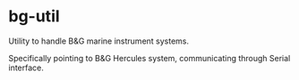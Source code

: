 bg-util
=======

Utility to handle B&amp;G marine instrument systems.

Specifically pointing to B&G Hercules system, communicating through Serial interface.